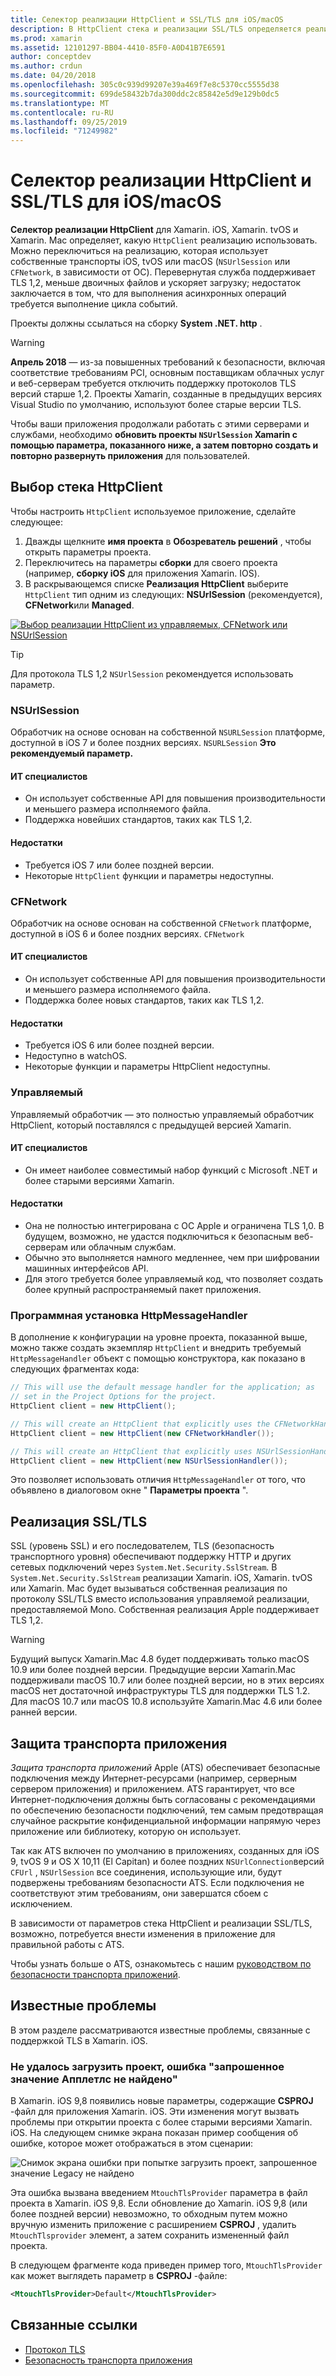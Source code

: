 ```yaml
---
title: Селектор реализации HttpClient и SSL/TLS для iOS/macOS
description: В HttpClient стека и реализации SSL/TLS определяется реализация HttpClient и SSL/TLS, которая будет использоваться приложением Xamarin iOS, tvOS или macOS.
ms.prod: xamarin
ms.assetid: 12101297-BB04-4410-85F0-A0D41B7E6591
author: conceptdev
ms.author: crdun
ms.date: 04/20/2018
ms.openlocfilehash: 305c0c939d99207e39a469f7e8c5370cc5555d38
ms.sourcegitcommit: 699de58432b7da300ddc2c85842e5d9e129b0dc5
ms.translationtype: MT
ms.contentlocale: ru-RU
ms.lasthandoff: 09/25/2019
ms.locfileid: "71249982"
---
```

# <a name="httpclient-and-ssltls-implementation-selector-for-iosmacos"></a>Селектор реализации HttpClient и SSL/TLS для iOS/macOS

**Селектор реализации HttpClient** для Xamarin. iOS, Xamarin. tvOS и Xamarin. Mac определяет, какую `HttpClient` реализацию использовать. Можно переключиться на реализацию, которая использует собственные транспорты iOS, tvOS или macOS (`NSUrlSession` или `CFNetwork`, в зависимости от ОС). Перевернутая служба поддерживает TLS 1,2, меньше двоичных файлов и ускоряет загрузку; недостаток заключается в том, что для выполнения асинхронных операций требуется выполнение цикла событий.

Проекты должны ссылаться на сборку **System .NET. http** .

> [!WARNING]
> **Апрель 2018** — из-за повышенных требований к безопасности, включая соответствие требованиям PCI, основным поставщикам облачных услуг и веб-серверам требуется отключить поддержку протоколов TLS версий старше 1,2. Проекты Xamarin, созданные в предыдущих версиях Visual Studio по умолчанию, используют более старые версии TLS.
>
> Чтобы ваши приложения продолжали работать с этими серверами и службами, необходимо **обновить проекты `NSUrlSession` Xamarin с помощью параметра, показанного ниже, а затем повторно создать и повторно развернуть приложения** для пользователей.

## <a name="selecting-an-httpclient-stack"></a>Выбор стека HttpClient

Чтобы настроить `HttpClient` используемое приложение, сделайте следующее:

1. Дважды щелкните **имя проекта** в **Обозреватель решений** , чтобы открыть параметры проекта.
2. Переключитесь на параметры **сборки** для своего проекта (например, **сборку iOS** для приложения Xamarin. IOS).
3. В раскрывающемся списке **Реализация HttpClient** выберите `HttpClient` тип одним из следующих: **NSUrlSession** (рекомендуется), **CFNetwork**или **Managed**.

[![Выбор реализации HttpClient из управляемых, CFNetwork или NSUrlSession](http-stack-images/http-xs-sml.png)](http-stack-images/http-xs.png#lightbox)

> [!TIP]
> Для протокола TLS 1,2 `NSUrlSession` рекомендуется использовать параметр.

### <a name="nsurlsession"></a>NSUrlSession

Обработчик на основе основан на собственной `NSURLSession` платформе, доступной в iOS 7 и более поздних версиях. `NSURLSession` 
**Это рекомендуемый параметр.**

#### <a name="pros"></a>ИТ специалистов

- Он использует собственные API для повышения производительности и меньшего размера исполняемого файла.
- Поддержка новейших стандартов, таких как TLS 1,2.

#### <a name="cons"></a>Недостатки

- Требуется iOS 7 или более поздней версии.
- Некоторые `HttpClient` функции и параметры недоступны.

### <a name="cfnetwork"></a>CFNetwork

Обработчик на основе основан на собственной `CFNetwork` платформе, доступной в iOS 6 и более поздних версиях. `CFNetwork`

#### <a name="pros"></a>ИТ специалистов

- Он использует собственные API для повышения производительности и меньшего размера исполняемого файла.
- Поддержка более новых стандартов, таких как TLS 1,2.

#### <a name="cons"></a>Недостатки

- Требуется iOS 6 или более поздней версии.
- Недоступно в watchOS.
- Некоторые функции и параметры HttpClient недоступны.

### <a name="managed"></a>Управляемый

Управляемый обработчик — это полностью управляемый обработчик HttpClient, который поставлялся с предыдущей версией Xamarin.

#### <a name="pros"></a>ИТ специалистов

- Он имеет наиболее совместимый набор функций с Microsoft .NET и более старыми версиями Xamarin.

#### <a name="cons"></a>Недостатки

- Она не полностью интегрирована с ОС Apple и ограничена TLS 1,0. В будущем, возможно, не удастся подключиться к безопасным веб-серверам или облачным службам.
- Обычно это выполняется намного медленнее, чем при шифровании машинных интерфейсов API.
- Для этого требуется более управляемый код, что позволяет создать более крупный распространяемый пакет приложения.

### <a name="programmatically-setting-the-httpmessagehandler"></a>Программная установка HttpMessageHandler

В дополнение к конфигурации на уровне проекта, показанной выше, можно также создать экземпляр `HttpClient` и внедрить требуемый `HttpMessageHandler` объект с помощью конструктора, как показано в следующих фрагментах кода:

```csharp
// This will use the default message handler for the application; as
// set in the Project Options for the project.
HttpClient client = new HttpClient();

// This will create an HttpClient that explicitly uses the CFNetworkHandler
HttpClient client = new HttpClient(new CFNetworkHandler());

// This will create an HttpClient that explicitly uses NSUrlSessionHandler
HttpClient client = new HttpClient(new NSUrlSessionHandler());
```

Это позволяет использовать отличия `HttpMessageHandler` от того, что объявлено в диалоговом окне " **Параметры проекта** ".

## <a name="ssltls-implementation"></a>Реализация SSL/TLS

SSL (уровень SSL) и его последователем, TLS (безопасность транспортного уровня) обеспечивают поддержку HTTP и других сетевых подключений через `System.Net.Security.SslStream`. В `System.Net.Security.SslStream` реализации Xamarin. iOS, Xamarin. tvOS или Xamarin. Mac будет вызываться собственная реализация по протоколу SSL/TLS вместо использования управляемой реализации, предоставляемой Mono. Собственная реализация Apple поддерживает TLS 1,2.

> [!WARNING]
> Будущий выпуск Xamarin.Mac 4.8 будет поддерживать только macOS 10.9 или более поздней версии.
> Предыдущие версии Xamarin.Mac поддерживали macOS 10.7 или более поздней версии, но в этих версиях macOS нет достаточной инфраструктуры TLS для поддержки TLS 1.2. Для macOS 10.7 или macOS 10.8 используйте Xamarin.Mac 4.6 или более ранней версии.

## <a name="app-transport-security"></a>Защита транспорта приложения

_Защита транспорта приложений_ Apple (ATS) обеспечивает безопасные подключения между Интернет-ресурсами (например, серверным сервером приложения) и приложением. ATS гарантирует, что все Интернет-подключения должны быть согласованы с рекомендациями по обеспечению безопасности подключений, тем самым предотвращая случайное раскрытие конфиденциальной информации напрямую через приложение или библиотеку, которую он использует.

Так как ATS включен по умолчанию в приложениях, созданных для iOS 9, tvOS 9 и OS X 10,11 (El Capitan) и более поздних `NSUrlConnection`версий `CFUrl` , `NSUrlSession` все соединения, использующие или, будут подвержены требованиям безопасности ATS. Если подключения не соответствуют этим требованиям, они завершатся сбоем с исключением.

В зависимости от параметров стека HttpClient и реализации SSL/TLS, возможно, потребуется внести изменения в приложение для правильной работы с ATS.

Чтобы узнать больше о ATS, ознакомьтесь с нашим [руководством по безопасности транспорта приложений](~/ios/app-fundamentals/ats.md).

## <a name="known-issues"></a>Известные проблемы

В этом разделе рассматриваются известные проблемы, связанные с поддержкой TLS в Xamarin. iOS.

### <a name="project-failed-to-load-with-error-requested-value-appletls-wasnt-found"></a>Не удалось загрузить проект, ошибка "запрошенное значение Апплетлс не найдено"

В Xamarin. iOS 9,8 появились новые параметры, содержащие **CSPROJ** -файл для приложения Xamarin. iOS. Эти изменения могут вызвать проблемы при открытии проекта с более старыми версиями Xamarin. iOS. На следующем снимке экрана показан пример сообщения об ошибке, которое может отображаться в этом сценарии:

![Снимок экрана ошибки при попытке загрузить проект, запрошенное значение Legacy не найдено](http-stack-images/tlserror-xs.png)

Эта ошибка вызвана введением `MtouchTlsProvider` параметра в файл проекта в Xamarin. iOS 9,8. Если обновление до Xamarin. iOS 9,8 (или более поздней версии) невозможно, то обходным путем можно вручную изменить приложение с расширением **CSPROJ** , удалить `MtouchTlsprovider` элемент, а затем сохранить измененный файл проекта.

В следующем фрагменте кода приведен пример того, `MtouchTlsProvider` как может выглядеть параметр в **CSPROJ** -файле:

```xml
<MtouchTlsProvider>Default</MtouchTlsProvider>
```

## <a name="related-links"></a>Связанные ссылки

- [Протокол TLS](~/cross-platform/app-fundamentals/transport-layer-security.md)
- [Безопасность транспорта приложения](~/ios/app-fundamentals/ats.md)
